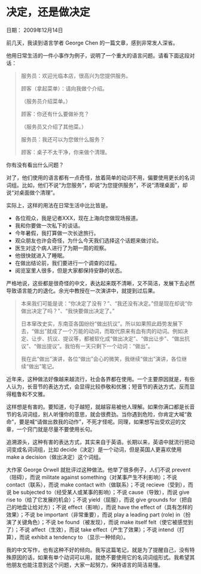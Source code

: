# 决定，还是做决定

日期： 2009年12月14日

前几天，我读到语言学者 George Chen 的一篇文章，感到非常发人深省。

他用日常生活的一件小事作为例子，说明了一个重大的语言问题。请看下面这段对话：

> 服务员：欢迎光临本店，很高兴为您提供服务。
> 
> 顾客（拿起菜单）：请向我做个介绍。
> 
> （服务员介绍菜单。）
> 
> 顾客：你还有什么要做补充？
> 
> （服务员又介绍了其他菜。）
> 
> 服务员：我还可以为您做什么服务？
> 
> 顾客：桌子不太干净，你来做个清理。

你有没有看出什么问题？

对了，他们使用的语言都有一点奇怪，放着简单的动词不用，偏要使用更长的名词词组。比如，他们不说“为您服务”，却说“为您提供服务”，不说“清理桌面”，却说“对桌面做个清理”。

实际上，这样的用法在日常生活中比比皆是。

- 各位观众，我是记者XXX，现在上海向您做现场报道。
- 我和你要做一次私下的谈话。
- 今年暑假，我打算做一次长途旅行。
- 观众朋友也许会奇怪，为什么今天我们选择这个话题来做讨论。
- 医生对这个病人进行了为期一周的观察。
- 他很快就进入了睡眠。
- 在做出结论前，我们要进行一个调查的过程。
- 阅览室里人很多，但是大家都保持安静的状态。

严格地说，这些都是很奇怪的中文，表达起来既不清晰，又不简洁，发展下去必然导致语言能力的退化。余光中教授在一次演讲中，就提到过后果。

> 本来我们可能是说：“你决定了没有？”、“我还没有决定。”但是现在却说“你做出决定了吗？”、“我快要做出决定了。”
> 
> 日本窜改史实，东南亚各国纷纷“做出抗议”。所以如果照此趋势发展下去，“做出”就成了一个万能的动词，而取代原来有血有肉的动词。例如决定、让步、抗议、提议等，都被软化成“做出决定”、“做出让步”、“做出抗议”、“做出提议”。我怕有一天只剩下一个动词：“做出”。
> 
> 我在此“做出”演讲，各位“做出”会心的微笑，我继续“做出”演讲，各位继续“做出”笔记。

近年来，这种做法好像越来越流行，社会各界都在使用。一个主要原因就是，有些人认为，长音节的表达方式，会显得比较恭敬和优雅；短音节的表达方式，反而显得粗鲁和不文雅。

这样想是有害的。要知道，句子越短，就越容易被他人理解。如果你满口都是长音节的名词词组，别人听懂你的意思，就会很费劲。当你遇到危险，你肯定大喊“救命”，要是喊“请做出救我的动作”，不死才怪呢。同理，如果想写出受欢迎的文章，一个窍门就是尽量不要使用长句。

追溯源头，这种有害的表达方式，其实来自于英语。长期以来，英语中就流行把动词变成名词词组，比如 decide（决定）是一个动词，但是英国人更喜欢使用 make a decision（做出决定）这个词组。

大作家 George Orwell 就批评过这种做法。他举了很多例子，人们不说 prevent（阻碍），而说 militate against something（对某事产生不利影响）；不说 contact（联系），而说 make contact with（做联系）；不说 recieve（受到），而说 be subjected to（经受某人或某事的影响）；不说 cause（导致），而说 give rise to（给了它发展的机会）；不说 yield（屈服），而说 give grounds for（把自己的地盘让给对方）；不说 effect（影响），而说 have the effect of（具有怎样的效果）；不说 be important（非常重要），而说 play a leading part (role) in（扮演了关键角色）；不说 be found（被发现），而说 make itself felt（使它被感觉到了）；不说 affect（生效），而说 take effect（产生了效果）；不说 intend（打算），而说 exhibit a tendency to （显示一种倾向）。

我的中文写作，也有这种不好的倾向。我写这篇笔记，就是为了提醒自己，没有特殊原因的话，如果有单个动词可以用，就绝不要使用它的名词词组形式。我希望其他朋友也能注意到这个问题，大家一起努力，保持语言的简洁易懂。

